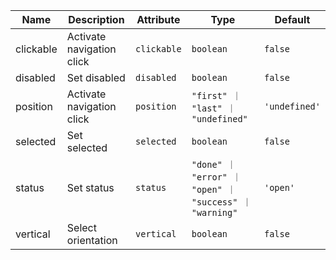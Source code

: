 | Name       | Description                   | Attribute        | Type                                      | Default             |
|------------|-------------------------------|------------------|-------------------------------------------|---------------------|
|clickable| Activate navigation click | `clickable` | `boolean` | `false` |
|disabled| Set disabled | `disabled` | `boolean` | `false` |
|position| Activate navigation click | `position` | `"first" ｜ "last" ｜ "undefined"` | `'undefined'` |
|selected| Set selected | `selected` | `boolean` | `false` |
|status| Set status | `status` | `"done" ｜ "error" ｜ "open" ｜ "success" ｜ "warning"` | `'open'` |
|vertical| Select orientation | `vertical` | `boolean` | `false` |
